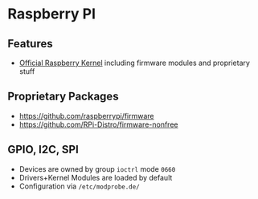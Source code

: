 Raspberry PI
======================

Features
--------------------

* [Official Raspberry Kernel](https://github.com/raspberrypi/firmware) including firmware modules and proprietary stuff

Proprietary Packages
--------------------

* https://github.com/raspberrypi/firmware
* https://github.com/RPi-Distro/firmware-nonfree


GPIO, I2C, SPI
--------------------

* Devices are owned by group `ioctrl` mode `0660`
* Drivers+Kernel Modules are loaded by default
* Configuration via `/etc/modprobe.de/`